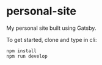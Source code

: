 # personal-site

My personal site built using Gatsby.

To get started, clone and type in cli:
```
npm install
npm run develop
```
